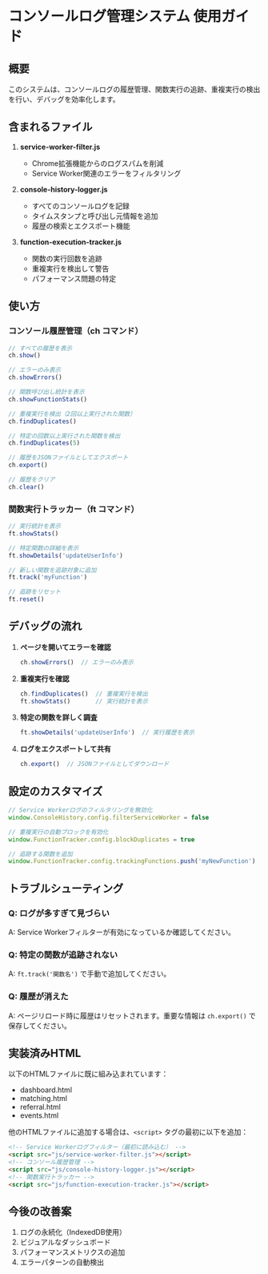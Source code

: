 # コンソールログ管理システム 使用ガイド

## 概要
このシステムは、コンソールログの履歴管理、関数実行の追跡、重複実行の検出を行い、デバッグを効率化します。

## 含まれるファイル

1. **service-worker-filter.js**
   - Chrome拡張機能からのログスパムを削減
   - Service Worker関連のエラーをフィルタリング

2. **console-history-logger.js**
   - すべてのコンソールログを記録
   - タイムスタンプと呼び出し元情報を追加
   - 履歴の検索とエクスポート機能

3. **function-execution-tracker.js**
   - 関数の実行回数を追跡
   - 重複実行を検出して警告
   - パフォーマンス問題の特定

## 使い方

### コンソール履歴管理（ch コマンド）

```javascript
// すべての履歴を表示
ch.show()

// エラーのみ表示
ch.showErrors()

// 関数呼び出し統計を表示
ch.showFunctionStats()

// 重複実行を検出（2回以上実行された関数）
ch.findDuplicates()

// 特定の回数以上実行された関数を検出
ch.findDuplicates(5)

// 履歴をJSONファイルとしてエクスポート
ch.export()

// 履歴をクリア
ch.clear()
```

### 関数実行トラッカー（ft コマンド）

```javascript
// 実行統計を表示
ft.showStats()

// 特定関数の詳細を表示
ft.showDetails('updateUserInfo')

// 新しい関数を追跡対象に追加
ft.track('myFunction')

// 追跡をリセット
ft.reset()
```

## デバッグの流れ

1. **ページを開いてエラーを確認**
   ```javascript
   ch.showErrors()  // エラーのみ表示
   ```

2. **重複実行を確認**
   ```javascript
   ch.findDuplicates()  // 重複実行を検出
   ft.showStats()       // 実行統計を表示
   ```

3. **特定の関数を詳しく調査**
   ```javascript
   ft.showDetails('updateUserInfo')  // 実行履歴を表示
   ```

4. **ログをエクスポートして共有**
   ```javascript
   ch.export()  // JSONファイルとしてダウンロード
   ```

## 設定のカスタマイズ

```javascript
// Service Workerログのフィルタリングを無効化
window.ConsoleHistory.config.filterServiceWorker = false

// 重複実行の自動ブロックを有効化
window.FunctionTracker.config.blockDuplicates = true

// 追跡する関数を追加
window.FunctionTracker.config.trackingFunctions.push('myNewFunction')
```

## トラブルシューティング

### Q: ログが多すぎて見づらい
A: Service Workerフィルターが有効になっているか確認してください。

### Q: 特定の関数が追跡されない
A: `ft.track('関数名')` で手動で追加してください。

### Q: 履歴が消えた
A: ページリロード時に履歴はリセットされます。重要な情報は `ch.export()` で保存してください。

## 実装済みHTML

以下のHTMLファイルに既に組み込まれています：
- dashboard.html
- matching.html
- referral.html
- events.html

他のHTMLファイルに追加する場合は、`<script>` タグの最初に以下を追加：

```html
<!-- Service Workerログフィルター（最初に読み込む） -->
<script src="js/service-worker-filter.js"></script>
<!-- コンソール履歴管理 -->
<script src="js/console-history-logger.js"></script>
<!-- 関数実行トラッカー -->
<script src="js/function-execution-tracker.js"></script>
```

## 今後の改善案

1. ログの永続化（IndexedDB使用）
2. ビジュアルなダッシュボード
3. パフォーマンスメトリクスの追加
4. エラーパターンの自動検出